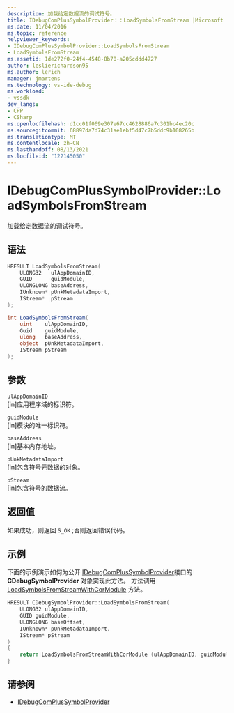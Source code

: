 ```yaml
---
description: 加载给定数据流的调试符号。
title: IDebugComPlusSymbolProvider：：LoadSymbolsFromStream |Microsoft Docs
ms.date: 11/04/2016
ms.topic: reference
helpviewer_keywords:
- IDebugComPlusSymbolProvider::LoadSymbolsFromStream
- LoadSymbolsFromStream
ms.assetid: 1de272f0-24f4-4548-8b70-a205cddd4727
author: leslierichardson95
ms.author: lerich
manager: jmartens
ms.technology: vs-ide-debug
ms.workload:
- vssdk
dev_langs:
- CPP
- CSharp
ms.openlocfilehash: d1cc01f069e307e67cc4628886a7c301bc4ec20c
ms.sourcegitcommit: 68897da7d74c31ae1ebf5d47c7b5ddc9b108265b
ms.translationtype: MT
ms.contentlocale: zh-CN
ms.lasthandoff: 08/13/2021
ms.locfileid: "122145050"
---
```

# <a name="idebugcomplussymbolproviderloadsymbolsfromstream"></a>IDebugComPlusSymbolProvider::LoadSymbolsFromStream
加载给定数据流的调试符号。

## <a name="syntax"></a>语法

```cpp
HRESULT LoadSymbolsFromStream(
    ULONG32   ulAppDomainID,
    GUID      guidModule,
    ULONGLONG baseAddress,
    IUnknown* pUnkMetadataImport,
    IStream*  pStream
);
```

```csharp
int LoadSymbolsFromStream(
    uint    ulAppDomainID,
    Guid    guidModule,
    ulong   baseAddress,
    object  pUnkMetadataImport,
    IStream pStream
);
```

## <a name="parameters"></a>参数
`ulAppDomainID`\
[in]应用程序域的标识符。

`guidModule`\
[in]模块的唯一标识符。

`baseAddress`\
[in]基本内存地址。

`pUnkMetadataImport`\
[in]包含符号元数据的对象。

`pStream`\
[in]包含符号的数据流。

## <a name="return-value"></a>返回值
如果成功，则返回 `S_OK` ;否则返回错误代码。

## <a name="example"></a>示例
下面的示例演示如何为公开 [IDebugComPlusSymbolProvider](../../../extensibility/debugger/reference/idebugcomplussymbolprovider.md)接口的 **CDebugSymbolProvider** 对象实现此方法。 方法调用 [LoadSymbolsFromStreamWithCorModule](../../../extensibility/debugger/reference/idebugcomplussymbolprovider2-loadsymbolsfromstreamwithcormodule.md) 方法。

```cpp
HRESULT CDebugSymbolProvider::LoadSymbolsFromStream(
    ULONG32 ulAppDomainID,
    GUID guidModule,
    ULONGLONG baseOffset,
    IUnknown* pUnkMetadataImport,
    IStream* pStream
)
{
    return LoadSymbolsFromStreamWithCorModule (ulAppDomainID, guidModule, baseOffset, pUnkMetadataImport, NULL, pStream);
}
```

## <a name="see-also"></a>请参阅
- [IDebugComPlusSymbolProvider](../../../extensibility/debugger/reference/idebugcomplussymbolprovider.md)

